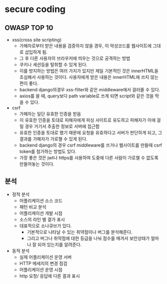 # secure coding

## OWASP TOP 10

- xss(cross site scripting)
  - 가해자로부터 받은 내용을 검증하지 않을 경우, 이 악성코드를 웹사이트에 그대로 삽입하게 됨.
  - 그 후 다른 사용자의 브라우저에 띄우는 것으로 공격하는 방법
  - 쿠키나 세션등을 탈취할 수 있게 된다.
  - 이를 방지하는 방법은 여러 가지가 있지만 제일 기본적인 것은 innerHTML을 조심해서 사용하는 것이다. 사용자에게 받은 내용은 innerHTML에 쓰지 않는 편이 좋다.
  - backend django의경우 xss-filter와 같은 middleware에서 걸러줄 수 있다.
  - axios를 쓸 때, query보다 path variable로 쓰게 되면 script와 같은 것을 막을 수 있다.
- csrf
  - 가해자는 일단 유효한 인증을 받음
  - 이 유효한 인증을 토대로 피해자에게 피싱 사이트로 유도하고 피해자가 이에 걸릴 경우 거기서 추출한 정보로 서버에 접근함
  - 유효한 인증을 토대로 했기 때문에 요청을 유효하다고 서버가 판단하게 되고, 그 결과를 가해자가 가로챌 수 있게 된다.
  - backend django의 경우 csrf middleware를 쓰거나 웹사이트를 만들때 csrf token를 첨가하는 방법도 있다.
  - 가장 좋은 것은 jwt나 https를 사용하여 도중에 다른 사람이 가로챌 수 없도록 만들어놓는 것이다.

## 분석

- 정적 분석
  - 어플리케이션 소스 코드
  - 패턴 비교 분석
  - 어플리케이션 개발 시점
  - 소스의 라인 별 결가 표시
  - 대표적으로 소나큐브가 있다.
    - 기본적으로 나타날 수 있는 취약점이나 버그를 분석해준다.
    - 그리고 버그나 취약점에 대한 등급을 나눠 점수를 매겨서 보안상태가 얼마나 잘 되어 있는지를 알려준다.
- 동적 분석
  - 실제 어플리케이션 운영 서버
  - HTTP 메세지의 변경 점검
  - 어플리케이션 운영 시점
  - http 요청/ 응답에 다른 결과 표시